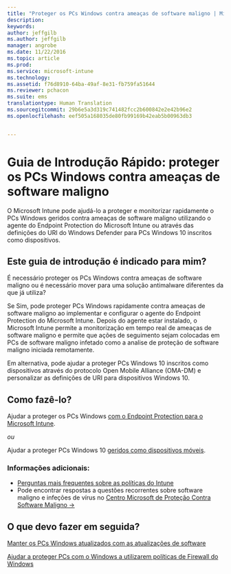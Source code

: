 ```yaml
---
title: "Proteger os PCs Windows contra ameaças de software maligno | Microsoft Intune"
description: 
keywords: 
author: jeffgilb
ms.author: jeffgilb
manager: angrobe
ms.date: 11/22/2016
ms.topic: article
ms.prod: 
ms.service: microsoft-intune
ms.technology: 
ms.assetid: f76d8910-64ba-49af-8e31-fb759fa51644
ms.reviewer: pchacon
ms.suite: ems
translationtype: Human Translation
ms.sourcegitcommit: 29b6e5a3d319c741482fcc2b600842e2e42b96e2
ms.openlocfilehash: eef505a168035de80fb99169b42eab5b00963db3


---
```


# <a name="quick-start-guide-protect-windows-pcs-against-malware-threats"></a>Guia de Introdução Rápido: proteger os PCs Windows contra ameaças de software maligno
O Microsoft Intune pode ajudá-lo a proteger e monitorizar rapidamente o PCs Windows geridos contra ameaças de software maligno utilizando o agente do Endpoint Protection do Microsoft Intune ou através das definições do URI do Windows Defender para PCs Windows 10 inscritos como dispositivos.

## <a name="is-this-quick-start-guide-right-for-me"></a>Este guia de introdução é indicado para mim?
É necessário proteger os PCs Windows contra ameaças de software maligno ou é necessário mover para uma solução antimalware diferentes da que já utiliza?

Se Sim, pode proteger PCs Windows rapidamente contra ameaças de software maligno ao implementar e configurar o agente do Endpoint Protection do Microsoft Intune. Depois do agente estar instalado, o Microsoft Intune permite a monitorização em tempo real de ameaças de software maligno e permite que ações de seguimento sejam colocadas em PCs de software maligno infetado como a analise de proteção de software maligno iniciada remotamente.

Em alternativa, pode ajudar a proteger PCs Windows 10 inscritos como dispositivos através do protocolo Open Mobile Alliance (OMA-DM) e personalizar as definições de URI para dispositivos Windows 10.

## <a name="how-do-i-do-it"></a>Como fazê-lo?
Ajudar a proteger os PCs Windows [com o Endpoint Protection para o Microsoft Intune](/intune/deploy-use/help-secure-windows-pcs-with-endpoint-protection-for-microsoft-intune).

*ou*

Ajudar a proteger PCs Windows 10 [geridos como dispositivos móveis](/intune/deploy-use/windows-10-policy-settings-in-microsoft-intune).


### <a name="additional-information"></a>Informações adicionais:
- [Perguntas mais frequentes sobre as políticas do Intune](/intune/deploy-use/manage-settings-and-features-on-your-devices-with-microsoft-intune-policies#frequently-asked-questions-about-intune-policies)
- Pode encontrar respostas a questões recorrentes sobre software maligno e infeções de vírus no <a href="https://www.microsoft.com/security/portal/mmpc/" target="_blank"> Centro Microsoft de Proteção Contra Software Maligno &rarr;</a>


## <a name="what-should-i-do-next"></a>O que devo fazer em seguida?
[Manter os PCs Windows atualizados com as atualizações de software](/intune/deploy-use/keep-windows-pcs-up-to-date-with-software-updates-in-microsoft-intune)

[Ajudar a proteger PCs com o Windows a utilizarem políticas de Firewall do Windows](/intune/deploy-use/help-protect-windows-pcs-using-windows-firewall-policies-in-microsoft-intune)



<!--HONumber=Nov16_HO4-->


